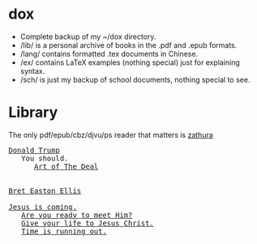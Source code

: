 # dox
* Complete backup of my ~/dox directory.
* /lib/ is a personal archive of books in the .pdf and .epub formats.
* /lang/ contains formatted .tex documents in Chinese.
* /ex/ contains LaTeX examples (nothing special) just for explaining syntax.
* /sch/ is just my backup of school documents, nothing special to see.

# Library
The only pdf/epub/cbz/djvu/ps reader that matters is <a href="https://pwmt.org/projects/zathura/">zathura</a>
<pre><a href="https://www.donaldjtrump.com/">Donald Trump</a>
   You should.
      <a href="./lib/TheArtOfTheDeal.epub">Art of The Deal</a>


<a href="https://www.breteastonellis.com/about">Bret Easton Ellis</a>

<a href="https://www.bible.com/bible/111/ACT.1.6-11">Jesus is coming.</a>
   <a href="https://www.bible.com/bible/111/JHN.1.12-13">Are you ready to meet Him?</a>
   <a href="https://markjerde.wordpress.com/how-to-get-saved/">Give your life to Jesus Christ.</a>
   <a href="https://markjerde.wordpress.com/time-is-running-out/">Time is running out.</a>
</pre>
